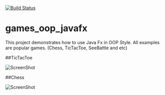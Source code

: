 [![Build Status](https://travis-ci.org/Andrij72/games_oop_javafx.svg?branch=master)](https://travis-ci.org/Andrij72/games_oop_javafx)
# games_oop_javafx
This project demonstrates how to use Java Fx in OOP Style. 
All examples are popular games. (Chess, TicTacToe, SeeBattle and etc)

##TicTacToe

![ScreenShot](images/TicTacToe.png)

##Chess

![ScreenShot](images/Chess.png)
